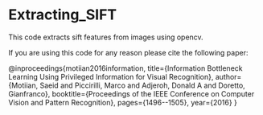 # Extracting_SIFT
This code extracts sift features from images using opencv.

If you are using this code for any reason please cite the following paper:


@inproceedings{motiian2016information,
  title={Information Bottleneck Learning Using Privileged Information for Visual Recognition},
  author={Motiian, Saeid and Piccirilli, Marco and Adjeroh, Donald A and Doretto, Gianfranco},
  booktitle={Proceedings of the IEEE Conference on Computer Vision and Pattern Recognition},
  pages={1496--1505},
  year={2016}
}
